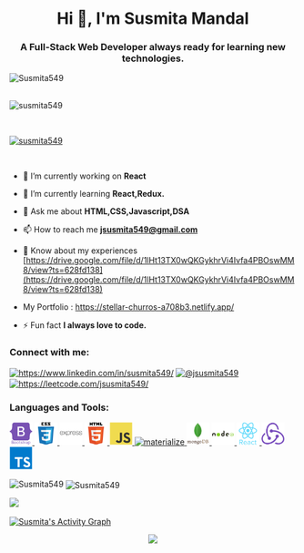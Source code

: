 <h1 align="center">Hi 👋, I'm Susmita Mandal</h1>
<h3 align="center">A Full-Stack Web Developer always ready for learning new technologies.</h3>

<p><img align="left" src="https://bit.ly/3uU9FgK" alt="Susmita549" /></p>


<br/>
<br/>

<p align="left"> <img src="https://komarev.com/ghpvc/?username=susmita549&label=Profile%20views&color=0e75b6&style=flat" alt="susmita549" /> </p>
<br/>


<p align="left"> <a href="https://github.com/ryo-ma/github-profile-trophy"><img src="https://github-profile-trophy.vercel.app/?username=susmita549" alt="susmita549" /></a> </p>

<p align="left"> <a href="https://twitter.com/" target="blank"><img src="https://img.shields.io/twitter/follow/?logo=twitter&style=for-the-badge" alt="" /></a> </p>

- 🔭 I’m currently working on **React**

- 🌱 I’m currently learning **React,Redux.**

- 💬 Ask me about **HTML,CSS,Javascript,DSA**

- 📫 How to reach me **jsusmita549@gmail.com**

- 📄 Know about my experiences [https://drive.google.com/file/d/1lHt13TX0wQKGykhrVi4Ivfa4PBOswMM8/view?ts=628fd138](https://drive.google.com/file/d/1lHt13TX0wQKGykhrVi4Ivfa4PBOswMM8/view?ts=628fd138)
- My Portfolio : https://stellar-churros-a708b3.netlify.app/

- ⚡ Fun fact **I always love to code.**



<h3 align="left">Connect with me:</h3>
<p align="left">

<a href="https://linkedin.com/in/https://www.linkedin.com/in/susmita549/" target="blank"><img align="center" src="https://raw.githubusercontent.com/rahuldkjain/github-profile-readme-generator/master/src/images/icons/Social/linked-in-alt.svg" alt="https://www.linkedin.com/in/susmita549/" height="30" width="40" /></a>
<a href="https://medium.com/@jsusmita549" target="blank"><img align="center" src="https://raw.githubusercontent.com/rahuldkjain/github-profile-readme-generator/master/src/images/icons/Social/medium.svg" alt="@jsusmita549" height="30" width="40" /></a>
<a href="https://www.leetcode.com/https://leetcode.com/jsusmita549/" target="blank"><img align="center" src="https://raw.githubusercontent.com/rahuldkjain/github-profile-readme-generator/master/src/images/icons/Social/leet-code.svg" alt="https://leetcode.com/jsusmita549/" height="30" width="40" /></a>

</p>

<h3 align="left">Languages and Tools:</h3>
<p align="left"> <a href="https://getbootstrap.com" target="_blank" rel="noreferrer"> <img src="https://raw.githubusercontent.com/devicons/devicon/master/icons/bootstrap/bootstrap-plain-wordmark.svg" alt="bootstrap" width="40" height="40"/> </a> <a href="https://www.w3schools.com/css/" target="_blank" rel="noreferrer"> <img src="https://raw.githubusercontent.com/devicons/devicon/master/icons/css3/css3-original-wordmark.svg" alt="css3" width="40" height="40"/> </a> <a href="https://expressjs.com" target="_blank" rel="noreferrer"> <img src="https://raw.githubusercontent.com/devicons/devicon/master/icons/express/express-original-wordmark.svg" alt="express" width="40" height="40"/> </a> <a href="https://www.w3.org/html/" target="_blank" rel="noreferrer"> <img src="https://raw.githubusercontent.com/devicons/devicon/master/icons/html5/html5-original-wordmark.svg" alt="html5" width="40" height="40"/> </a> <a href="https://developer.mozilla.org/en-US/docs/Web/JavaScript" target="_blank" rel="noreferrer"> <img src="https://raw.githubusercontent.com/devicons/devicon/master/icons/javascript/javascript-original.svg" alt="javascript" width="40" height="40"/> </a> <a href="https://materializecss.com/" target="_blank" rel="noreferrer"> <img src="https://raw.githubusercontent.com/prplx/svg-logos/5585531d45d294869c4eaab4d7cf2e9c167710a9/svg/materialize.svg" alt="materialize" width="40" height="40"/> </a> <a href="https://www.mongodb.com/" target="_blank" rel="noreferrer"> <img src="https://raw.githubusercontent.com/devicons/devicon/master/icons/mongodb/mongodb-original-wordmark.svg" alt="mongodb" width="40" height="40"/> </a> <a href="https://nodejs.org" target="_blank" rel="noreferrer"> <img src="https://raw.githubusercontent.com/devicons/devicon/master/icons/nodejs/nodejs-original-wordmark.svg" alt="nodejs" width="40" height="40"/> </a> <a href="https://reactjs.org/" target="_blank" rel="noreferrer"> <img src="https://raw.githubusercontent.com/devicons/devicon/master/icons/react/react-original-wordmark.svg" alt="react" width="40" height="40"/> </a> <a href="https://redux.js.org" target="_blank" rel="noreferrer"> <img src="https://raw.githubusercontent.com/devicons/devicon/master/icons/redux/redux-original.svg" alt="redux" width="40" height="40"/> </a> <a href="https://www.typescriptlang.org/" target="_blank" rel="noreferrer"> <img src="https://raw.githubusercontent.com/devicons/devicon/master/icons/typescript/typescript-original.svg" alt="typescript" width="40" height="40"/> </a> </p>

<p><img align="left" src="https://github-readme-stats.vercel.app/api/top-langs?username=Susmita549&show_icons=true&locale=en&layout=compact" alt="Susmita549" /></p>





<p>&nbsp;<img align="center" src="https://github-readme-stats.vercel.app/api?username=Susmita549&show_icons=true&locale=en" alt="Susmita549" /></p>


![](https://github-readme-streak-stats.herokuapp.com/?user=Susmita549&theme=radical&hide_border=false)


<a href="https://github.com/Susmita549-cmd/github-readme-activity-graph"><img alt="Susmita's Activity Graph" src="https://activity-graph.herokuapp.com/graph?username=Susmita549&bg_color=0D1147&color=5BCDEC&line=5BCDEC&point=FFFFFF&hide_border=true" /></a>




<p align="center"><img  src="https://raw.githubusercontent.com/Trilokia/Trilokia/379277808c61ef204768a61bbc5d25bc7798ccf1/bottom_header.svg"></p>




